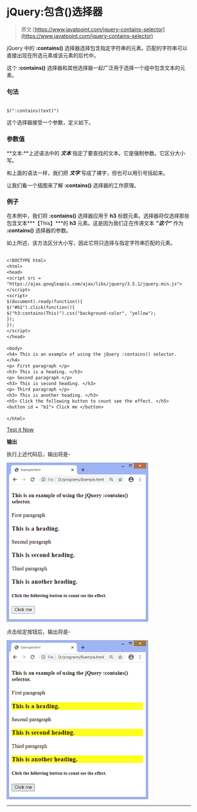 # jQuery:包含()选择器

> 原文:[https://www.javatpoint.com/jquery-contains-selector](https://www.javatpoint.com/jquery-contains-selector)

jQuery 中的 **:contains()** 选择器选择包含指定字符串的元素。匹配的字符串可以直接出现在所选元素或该元素的后代中。

这个 **:contains()** 选择器和其他选择器一起广泛用于选择一个组中包含文本的元素。

### 句法

```

$(":contains(text)")

```

这个选择器接受一个参数，定义如下。

### 参数值

**文本:**上述语法中的 ***文本*** 指定了要查找的文本。它是强制参数。它区分大小写。

和上面的语法一样，我们把 ***文字*** 写成了裸字，但也可以用引号括起来。

让我们看一个插图来了解 **:contains()** 选择器的工作原理。

### 例子

在本例中，我们将 **:contains()** 选择器应用于 **h3** 标题元素。选择器将仅选择那些包含文本***【This】***的 **h3** 元素。这是因为我们正在传递文本 ***“这个”*** 作为 **:contains()** 选择器的参数。

如上所述，该方法区分大小写，因此它将只选择与指定字符串匹配的元素。

```

<!DOCTYPE html>
<html>
<head>
<script src = "https://ajax.googleapis.com/ajax/libs/jquery/3.5.1/jquery.min.js"> </script>
<script>
$(document).ready(function(){
$("#b1").click(function(){
$("h3:contains(This)").css("background-color", "yellow");
});
});
</script>
</head>

<body>
<h4> This is an example of using the jQuery :contains() selector. </h4>
<p> First paragraph </p>
<h3> This is a heading. </h3>
<p> Second paragraph </p>
<h3> This is second heading. </h3>
<p> Third paragraph </p>
<h3> This is another heading. </h3>
<h5> Click the following button to count see the effect. </h5>
<button id = "b1"> Click me </button>

</html>

```

[Test it Now](https://www.javatpoint.com/oprweb/test.jsp?filename=jquery-contains-selector1)

**输出**

执行上述代码后，输出将是-

![jQuery :contains() selector](img/2ec292ad540f73aff7edf12384e67b04.png)

点击给定按钮后，输出将是-

![jQuery :contains() selector](img/fe83a217c54f5f3fe21adee3da7c59b9.png)

* * *